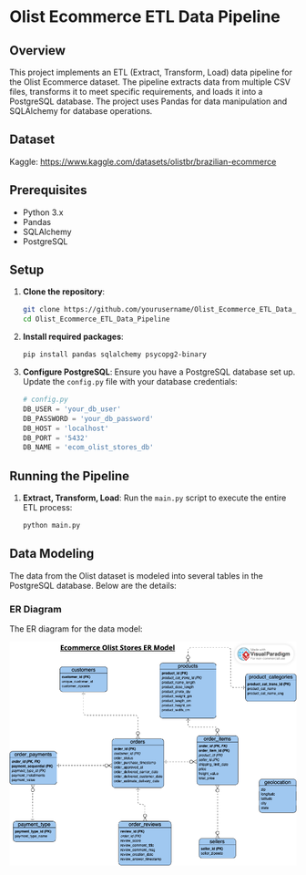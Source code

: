 # Olist Ecommerce ETL Data Pipeline

## Overview

This project implements an ETL (Extract, Transform, Load) data pipeline for the Olist Ecommerce dataset. The pipeline extracts data from multiple CSV files, transforms it to meet specific requirements, and loads it into a PostgreSQL database. The project uses Pandas for data manipulation and SQLAlchemy for database operations.

## Dataset 

Kaggle: https://www.kaggle.com/datasets/olistbr/brazilian-ecommerce

## Prerequisites

- Python 3.x
- Pandas
- SQLAlchemy
- PostgreSQL

## Setup

1. **Clone the repository**:
    ```bash
    git clone https://github.com/yourusername/Olist_Ecommerce_ETL_Data_Pipeline.git
    cd Olist_Ecommerce_ETL_Data_Pipeline
    ```

2. **Install required packages**:
    ```bash
    pip install pandas sqlalchemy psycopg2-binary
    ```

3. **Configure PostgreSQL**:
    Ensure you have a PostgreSQL database set up. Update the `config.py` file with your database credentials:
    ```python
    # config.py
    DB_USER = 'your_db_user'
    DB_PASSWORD = 'your_db_password'
    DB_HOST = 'localhost'
    DB_PORT = '5432'
    DB_NAME = 'ecom_olist_stores_db'
    ```

## Running the Pipeline

1. **Extract, Transform, Load**:
    Run the `main.py` script to execute the entire ETL process:
    ```bash
    python main.py
    ```

## Data Modeling

The data from the Olist dataset is modeled into several tables in the PostgreSQL database. Below are the details:

### ER Diagram

The ER diagram for the data model:

![alt text](image.png)

